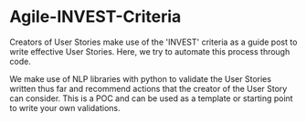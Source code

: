 # Agile-INVEST-Criteria

Creators of User Stories make use of the 'INVEST' criteria as a guide post to write effective User Stories. Here, we try to automate this process through code. 

We make use of NLP libraries with python to validate the User Stories written thus far and recommend actions that the creator of the User Story can consider. This is a POC and can be used as a template or starting point to write your own validations.

